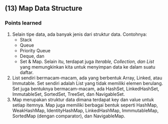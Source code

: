 ## (13) Map Data Structure

### Points learned
1. Selain tipe data, ada banyak jenis dari struktur data. Contohnya:
	* Stack
	* Queue
	* Priority Queue
	* Deque, dan
	* Set & Map. 
   Selain itu, terdapat juga _Iterable, Collection, dan List_ yang memungkinkan kita untuk menyimpan data ke dalam suatu daftar.
2. List sendiri bermacam-macam, ada yang berbentuk Array, Linked, atau Immutable. Set sendiri adalah List yang tidak memiliki elemen berulang. Set juga bentuknya bermacam-macam, ada HashSet, LinkedHashSet, ImmutableSet, SortedSet, TreeSet, dan NavigableSet.
3. Map merupakan struktur data dimana terdapat key dan value untuk setiap itemnya. Map juga memiliki berbagai bentuk seperti HashMap, WeakHashMap, IdentityHashMap, LinkedHashMap, ImmmutableMap, SortedMap (dengan comparator), dan NavigableMap.